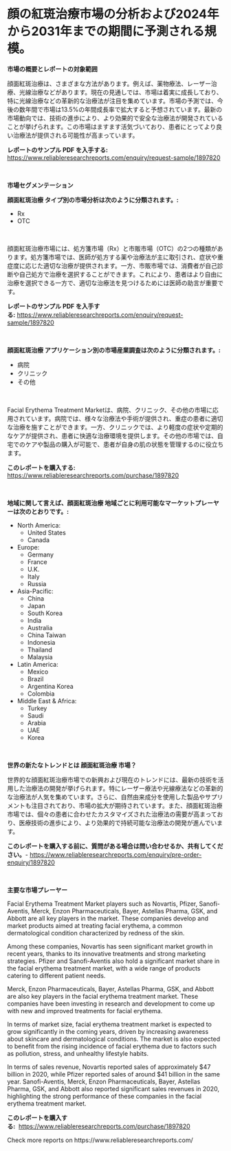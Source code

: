 <p><h1>顔の紅斑治療市場の分析および2024年から2031年までの期間に予測される規模。</h1></p><p><strong>市場の概要とレポートの対象範囲</strong></p>
<p><p>顔面紅斑治療は、さまざまな方法があります。例えば、薬物療法、レーザー治療、光線治療などがあります。現在の見通しでは、市場は着実に成長しており、特に光線治療などの革新的な治療法が注目を集めています。市場の予測では、今後の数年間で市場は13.5%の年間成長率で拡大すると予想されています。最新の市場動向では、技術の進歩により、より効果的で安全な治療法が開発されていることが挙げられます。この市場はますます活気づいており、患者にとってより良い治療法が提供される可能性が高まっています。</p></p>
<p><strong>レポートのサンプル PDF を入手する:</strong> <a href="https://www.reliableresearchreports.com/enquiry/request-sample/1897820">https://www.reliableresearchreports.com/enquiry/request-sample/1897820</a></p>
<p>&nbsp;</p>
<p><strong>市場セグメンテーション</strong></p>
<p><strong>顔面紅斑治療 タイプ別の市場分析は次のように分類されます。:</strong></p>
<p><ul><li>Rx</li><li>OTC</li></ul></p>
<p>&nbsp;</p>
<p><p>顔面紅斑治療市場には、処方箋市場（Rx）と市販市場（OTC）の2つの種類があります。処方箋市場では、医師が処方する薬や治療法が主に取引され、症状や重症度に応じた適切な治療が提供されます。一方、市販市場では、消費者が自己診断や自己処方で治療を選択することができます。これにより、患者はより自由に治療を選択できる一方で、適切な治療法を見つけるためには医師の助言が重要です。</p></p>
<p><strong>レポートのサンプル PDF を入手する:</strong>&nbsp;<a href="https://www.reliableresearchreports.com/enquiry/request-sample/1897820">https://www.reliableresearchreports.com/enquiry/request-sample/1897820</a></p>
<p>&nbsp;</p>
<p><strong> 顔面紅斑治療 アプリケーション別の市場産業調査は次のように分類されます。:</strong></p>
<p><ul><li>病院</li><li>クリニック</li><li>その他</li></ul></p>
<p>&nbsp;</p>
<p><p>Facial Erythema Treatment Marketは、病院、クリニック、その他の市場に応用されています。病院では、様々な治療法や手術が提供され、重症の患者に適切な治療を施すことができます。一方、クリニックでは、より軽度の症状や定期的なケアが提供され、患者に快適な治療環境を提供します。その他の市場では、自宅でのケアや製品の購入が可能で、患者が自身の肌の状態を管理するのに役立ちます。</p></p>
<p><strong>このレポートを購入する:</strong>&nbsp; <a href="https://www.reliableresearchreports.com/purchase/1897820">https://www.reliableresearchreports.com/purchase/1897820</a></p>
<p>&nbsp;</p>
<p><strong>地域に関して言えば、顔面紅斑治療 地域ごとに利用可能なマーケットプレーヤーは次のとおりです。:</strong></p>
<p><ul>
    <li>
        North America:
        <ul>
            <li>United States</li>
            <li>Canada</li>
        </ul>
    </li>
    <li>
        Europe:
        <ul>
            <li>Germany</li>
            <li>France</li>
            <li>U.K.</li>
            <li>Italy</li>
            <li>Russia</li>
        </ul>
    </li>
    <li>
        Asia-Pacific:
        <ul>
            <li>China</li>
            <li>Japan</li>
            <li>South Korea</li>
            <li>India</li>
            <li>Australia</li>
            <li>China Taiwan</li>
            <li>Indonesia</li>
            <li>Thailand</li>
            <li>Malaysia</li>
        </ul>
    </li>
    <li>
        Latin America:
        <ul>
            <li>Mexico</li>
            <li>Brazil</li>
            <li>Argentina Korea</li>
            <li>Colombia</li>
        </ul>
    </li>
    <li>
        Middle East & Africa:
        <ul>
            <li>Turkey</li>
            <li>Saudi</li>
            <li>Arabia</li>
            <li>UAE</li>
            <li>Korea</li>
        </ul>
    </li>
    </ul></p>
<p>&nbsp;</p>
<p><strong>世界の新たなトレンドとは 顔面紅斑治療 市場？</strong></p>
<p><p>世界的な顔面紅斑治療市場での新興および現在のトレンドには、最新の技術を活用した治療法の開発が挙げられます。特にレーザー療法や光線療法などの革新的な治療法が人気を集めています。さらに、自然由来成分を使用した製品やサプリメントも注目されており、市場の拡大が期待されています。また、顔面紅斑治療市場では、個々の患者に合わせたカスタマイズされた治療法の需要が高まっており、医療技術の進歩により、より効果的で持続可能な治療法の開発が進んでいます。</p></p>
<p><strong>このレポートを購入する前に、質問がある場合は問い合わせるか、共有してください。</strong>- <a href="https://www.reliableresearchreports.com/enquiry/pre-order-enquiry/1897820">https://www.reliableresearchreports.com/enquiry/pre-order-enquiry/1897820</a></p>
<p>&nbsp;</p>
<p><strong>主要な市場プレーヤー</strong></p>
<p><p>Facial Erythema Treatment Market players such as Novartis, Pfizer, Sanofi-Aventis, Merck, Enzon Pharmaceuticals, Bayer, Astellas Pharma, GSK, and Abbott are all key players in the market. These companies develop and market products aimed at treating facial erythema, a common dermatological condition characterized by redness of the skin.</p><p>Among these companies, Novartis has seen significant market growth in recent years, thanks to its innovative treatments and strong marketing strategies. Pfizer and Sanofi-Aventis also hold a significant market share in the facial erythema treatment market, with a wide range of products catering to different patient needs.</p><p>Merck, Enzon Pharmaceuticals, Bayer, Astellas Pharma, GSK, and Abbott are also key players in the facial erythema treatment market. These companies have been investing in research and development to come up with new and improved treatments for facial erythema.</p><p>In terms of market size, facial erythema treatment market is expected to grow significantly in the coming years, driven by increasing awareness about skincare and dermatological conditions. The market is also expected to benefit from the rising incidence of facial erythema due to factors such as pollution, stress, and unhealthy lifestyle habits.</p><p>In terms of sales revenue, Novartis reported sales of approximately $47 billion in 2020, while Pfizer reported sales of around $41 billion in the same year. Sanofi-Aventis, Merck, Enzon Pharmaceuticals, Bayer, Astellas Pharma, GSK, and Abbott also reported significant sales revenues in 2020, highlighting the strong performance of these companies in the facial erythema treatment market.</p></p>
<p><strong>このレポートを購入する:</strong>&nbsp;&nbsp;<a href="https://www.reliableresearchreports.com/purchase/1897820">https://www.reliableresearchreports.com/purchase/1897820</a></p>
<p>Check more reports on https://www.reliableresearchreports.com/</p>